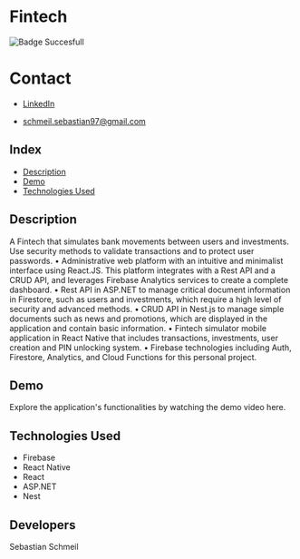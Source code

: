 # **Fintech**

![Badge Succesfull](https://img.shields.io/badge/STATUS-DEVELOPING-orange)

# Contact
* [LinkedIn](https://www.linkedin.com/in/sebastian-schmeil/)

* schmeil.sebastian97@gmail.com

## Index
- [Description](#description)
- [Demo](#demo)
- [Technologies Used](#technologies-used) 

## Description
A Fintech that simulates bank movements between users and investments. Use security methods to validate transactions and to protect user passwords.
• Administrative web platform with an intuitive and minimalist interface using React.JS. This platform integrates with a Rest API and a CRUD API, and leverages Firebase Analytics services to create a complete dashboard.
• Rest API in ASP.NET to manage critical document information in Firestore, such as users and investments, which require a high level of security and advanced methods.
• CRUD API in Nest.js to manage simple documents such as news and promotions, which are displayed in the application and contain basic information.
• Fintech simulator mobile application in React Native that includes transactions, investments, user creation and PIN unlocking system.
• Firebase technologies including Auth, Firestore, Analytics, and Cloud Functions for this personal project.

## Demo
Explore the application's functionalities by watching the demo video here.

## Technologies Used
+ Firebase
+ React Native
+ React
+ ASP.NET
+ Nest
  
## Developers
Sebastian Schmeil
